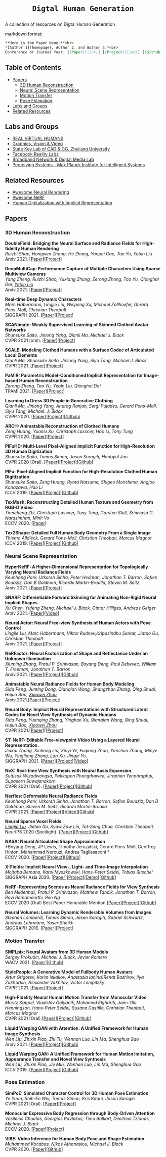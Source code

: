 # <p align=center>`Digtal Human Generation`</p>
A collection of resources on Digtal Human Generation

markdown format:
``` markdown
**Here is the Paper Name.**<br>
*[Author 1](homepage), Author 2, and Author 3.*<br>
Conference or Journal Year. [[Paper](link)] [[Project](link)] [[Github](link)] [[Video](link)] [[Data](link)]
```

## Table of Contents
- [Papers](#papers)
    - [3D Human Reconstruction](#3d-human-reconstruction)
    - [Neural Scene Representation](#neural-scene-representation)
    - [Motion Transfer](#motion-transfer)
    - [Pose Estimation](#pose-estimation)
- [Labs and Groups](#labs-and-groups)
- [Related Resources](#related-resources)

## Labs and Groups
- [REAL VIRTUAL HUMANS](http://virtualhumans.mpi-inf.mpg.de/)
- [Graphics, Vision & Video](http://gvv.mpi-inf.mpg.de/index.html)
- [State Key Lab of CAD & CG, Zhejiang University](http://www.cad.zju.edu.cn/)
- [Facebook Reality Labs](https://tech.fb.com/ar-vr/)
- [Broadband Network & Digital Media Lab](http://www.liuyebin.com/index.html)
- [Perceiving Systems - Max Planck Institute for Intelligent Systems](https://ps.is.tuebingen.mpg.de/)

## Related Resources
- [Awesome Neural Rendering](https://github.com/weihaox/awesome-neural-rendering)
- [Awesome NeRF](https://github.com/yenchenlin/awesome-NeRF)
- [Human Digitalization with Implicit Representation](https://project-splinter.github.io/)

## Papers
### 3D Human Reconstruction

**DoubleField: Bridging the Neural Surface and Radiance Fields for High-fidelity Human Rendering**<br>
*Ruizhi Shao, Hongwen Zhang, He Zhang, Yanpei Cao, Tao Yu, Yebin Liu*<br>
Arxiv 2021. [[Paper](https://arxiv.org/abs/2106.03798)][[Project](http://www.liuyebin.com/dbfield/dbfield.html)]

**DeepMultiCap: Performance Capture of Multiple Characters Using Sparse Multiview Cameras**<br>
*Yang Zheng, Ruizhi Shao, Yuxiang Zhang, Zerong Zheng, Tao Yu, Qionghai Dai, [Yebin Liu](http://www.liuyebin.com/index.html)*<br>
Arxiv 2021. [[Paper](https://arxiv.org/abs/2105.00261)][[Project](http://www.liuyebin.com/dmc/dmc.html)]

**Real-time Deep Dynamic Characters**<br>
*Marc Habermann, Lingjie Liu, Weipeng Xu, Michael Zollhoefer, Gerard Pons-Moll, Christian Theobalt*<br>
SIGGRAPH 2021. [[Paper](https://arxiv.org/abs/2105.01794)][[Project](https://people.mpi-inf.mpg.de/~mhaberma/projects/2021-ddc/)]

**SCANimate: Weakly Supervised Learning of Skinned Clothed Avatar Networks**<br>
*Shunsuke Saito, Jinlong Yang, Qianli Ma, Michael J. Black*<br>
CVPR 2021 (oral). [[Paper](https://arxiv.org/abs/2104.03313)][[Project](https://scanimate.is.tue.mpg.de/)]

**SCALE: Modeling Clothed Humans with a Surface Codec of Articulated Local Elements**<br>
*Qianli Ma, Shunsuke Saito, Jinlong Yang, Siyu Tang, Michael J. Black*<br>
CVPR 2021. [[Paper](https://arxiv.org/abs/2104.07660)][[Project](https://qianlim.github.io/SCALE)]

**PaMIR: Parametric Model-Conditioned Implicit Representation for Image-based Human Reconstruction**<br>
*Zerong Zheng, Tao Yu, Yebin Liu, Qionghai Dai*<br>
TPAMI 2021. [[Paper](https://arxiv.org/abs/2007.03858)][[Project](http://www.liuyebin.com/pamir/pamir.html)]

**Learning to Dress 3D People in Generative Clothing**<br>
*Qianli Ma, Jinlong Yang, Anurag Ranjan, Sergi Pujades, Gerard Pons-Moll, Siyu Tang, Michael. J. Black*<br>
CVPR 2020. [[Paper](https://arxiv.org/abs/1907.13615)][[Project](https://cape.is.tue.mpg.de/)][[Github](https://github.com/QianliM/CAPE)]

**ARCH: Animatable Reconstruction of Clothed Humans**<br>
*Zeng Huang, Yuanlu Xu, Christoph Lassner, Hao Li, Tony Tung*<br>
CVPR 2020. [[Paper](https://arxiv.org/abs/2004.04572)][[Project](https://vgl.ict.usc.edu/Research/ARCH/)]

**PIFuHD: Multi-Level Pixel-Aligned Implicit Function for High-Resolution 3D Human Digitization**<br>
*Shunsuke Saito, Tomas Simon, Jason Saragih, Hanbyul Joo*<br>
CVPR 2020 (Oral). [[Paper](https://arxiv.org/abs/2004.00452)][[Project](https://shunsukesaito.github.io/PIFuHD/)][[Github](https://github.com/facebookresearch/pifuhd)]

**PIFu: Pixel-Aligned Implicit Function for High-Resolution Clothed Human Digitization**<br>
*Shunsuke Saito, Zeng Huang, Ryota Natsume, Shigeo Morishima, Angjoo Kanazawa, Hao Li*<br>
ICCV 2019. [[Paper](https://arxiv.org/abs/1905.05172)][[Project](https://shunsukesaito.github.io/PIFu/)][[Github](https://github.com/shunsukesaito/PIFu)]

**TexMesh: Reconstructing Detailed Human Texture and Geometry from RGB-D Video**<br>
*Tiancheng Zhi, Christoph Lassner, Tony Tung, Carsten Stoll, Srinivasa G. Narasimhan, Minh Vo*<br>
ECCV 2020. [[Paper](https://arxiv.org/abs/2008.00158)]

**Tex2Shape: Detailed Full Human Body Geometry From a Single Image**<br>
*Thiemo Alldieck, Gerard Pons-Moll, Christian Theobalt, Marcus Magnor*<br>
ICCV 2019. [[Paper](https://arxiv.org/abs/1904.08645)][[Project](http://virtualhumans.mpi-inf.mpg.de/tex2shape/)][[Github](https://github.com/thmoa/tex2shape)]

### Neural Scene Representation

**HyperNeRF: A Higher-Dimensional Representation for Topologically Varying Neural Radiance Fields**<br>
*Keunhong Park, Utkarsh Sinha, Peter Hedman, Jonathan T. Barron, Sofien Bouaziz, Dan B Goldman, Ricardo Martin-Brualla, Steven M. Seitz*<br>
Arxiv 2021. [[Paper](https://arxiv.org/abs/2106.13228)][[Project](https://hypernerf.github.io/)]

**SNARF: Differentiable Forward Skinning for Animating Non-Rigid Neural Implicit Shapes**<br>
*Xu Chen, Yufeng Zheng, Michael J. Black, Otmar Hilliges, Andreas Geiger*<br>
Arxiv 2021. [[Paper](https://arxiv.org/abs/2104.03953)][[Video](https://www.youtube.com/watch?v=rCEpFTKjFHE)]

**Neural Actor: Neural Free-view Synthesis of Human Actors with Pose Control**<br>
*Lingjie Liu, Marc Habermann, Viktor Rudnev,Kripasindhu Sarkar, Jiatao Gu, Christian Theobalt*<br>
Arxiv 2021. [[Paper](https://arxiv.org/abs/2106.02019)][[Project](http://gvv.mpi-inf.mpg.de/projects/NeuralActor/)]

**NeRFactor: Neural Factorization of Shape and Reflectance Under an Unknown Illumination**<br>
*Xiuming Zhang, Pratul P. Srinivasan, Boyang Deng, Paul Debevec, William T. Freeman, Jonathan T. Barron*<br>
Arxiv 2021. [[Paper](https://arxiv.org/abs/2106.01970)][[Project](https://people.csail.mit.edu/xiuming/projects/nerfactor/)][[Github](https://github.com/google/nerfactor)]

**Animatable Neural Radiance Fields for Human Body Modeling**<br>
*Sida Peng, Junting Dong, Qianqian Wang, Shangzhan Zhang, Qing Shuai, Hujun Bao, [Xiaowei Zhou](http://www.cad.zju.edu.cn/home/xzhou/#about)*<br>
Arxiv 2021.[[Paper](https://arxiv.org/abs/2105.02872)][[Project](https://zju3dv.github.io/animatable_nerf/)]

**Neural Body: Implicit Neural Representations with Structured Latent Codes for Novel View Synthesis of Dynamic Humans**<br>
*Sida Peng, Yuanqing Zhang, Yinghao Xu, Qianqian Wang, Qing Shuai, Hujun Bao, [Xiaowei Zhou](http://www.cad.zju.edu.cn/home/xzhou/#about)*<br>
CVPR 2021.[[Paper](https://arxiv.org/abs/2012.15838)][[[Project](https://zju3dv.github.io/neuralbody/)]

**ST-NeRF: Editable Free-viewpoint Video Using a Layered Neural Representation.**<br>
*Jiakai Zhang, Xinhang Liu, Xinyi Ye, Fuqiang Zhao, Yanshun Zhang, Minye Wu, Yingliang Zhang, Lan Xu, Jingyi Yu.*<br>
SIGGRAPH 2021. [[Paper](https://arxiv.org/abs/2104.14786)][[Project](https://frankzhang0309.github.io/st-nerf/)][[Video](https://www.youtube.com/watch?v=Wp4HfOwFGP4)]

**NeX: Real-time View Synthesis with Neural Basis Expansion**<br>
*Suttisak Wizadwongsa, Pakkapon Phongthawee, Jiraphon Yenphraphai, Supasorn Suwajanakorn*<br>
CVPR 2021 (Oral). [[Paper](https://arxiv.org/abs/2103.05606)][[Project](https://nex-mpi.github.io/)][[Github](https://github.com/nex-mpi/nex-code/)]

**Nerfies: Deformable Neural Radiance Fields**<br>
*Keunhong Park, Utkarsh Sinha, Jonathan T. Barron, Sofien Bouaziz, Dan B Goldman, Steven M. Seitz, Ricardo Martin-Brualla*<br>
CVPR 2021. [[Paper](https://arxiv.org/abs/2011.12948)][[Project](https://nerfies.github.io/)][[Video](https://www.youtube.com/watch?v=MrKrnHhk8IA)][[Github](https://github.com/google/nerfies)]

**Neural Sparse Voxel Fields**<br>
*[Lingjie Liu](https://lingjie0206.github.io/), Jiatao Gu, Kyaw Zaw Lin, Tat-Seng Chua, Christian Theobalt.*<br>
NeurIPS 2020 (Spotlight). [[Paper](https://arxiv.org/abs/2007.11571)][[Project](https://lingjie0206.github.io/papers/NSVF/)][[Github](https://github.com/facebookresearch/NSVF)]

**NASA: Neural Articulated Shape Approximation**<br>
*Boyang Deng, JP Lewis, Timothy Jeruzalski, Gerard Pons-Moll, Geoffrey Hinton, Mohammad Norouzi, Andrea Tagliasacchi
*<br>
ECCV 2020. [[Paper](https://arxiv.org/abs/1912.03207)][[Project](http://virtualhumans.mpi-inf.mpg.de/nasa/)][[Github](https://github.com/tensorflow/graphics/tree/master/tensorflow_graphics/projects/nasa)]

**X-Fields: Implicit Neural View-, Light- and Time-Image Interpolation**<br>
*Mojtaba Bemana, Karol Myszkowski, Hans-Peter Seidel, Tobias Ritschel*<br>
SIGGRAPH Asia 2020. [[Paper](https://arxiv.org/abs/2010.00450)][[Project](http://xfields.mpi-inf.mpg.de/)][[Demo](http://xfields.mpi-inf.mpg.de/demo/webgl.html)][[Github](https://github.com/m-bemana/xfields)]

**NeRF: Representing Scenes as Neural Radiance Fields for View Synthesis**<br>
*Ben Mildenhall, Pratul P. Srinivasan, Matthew Tancik, Jonathan T. Barron, Ravi Ramamoorthi, Ren Ng*<br>
ECCV 2020 (Oral) Best Paper Honorable Mention.[[Paper](https://arxiv.org/abs/2003.08934)][[Project](https://www.matthewtancik.com/nerf)][[Github](https://github.com/bmild/nerf)]

**Neural Volumes: Learning Dynamic Renderable Volumes from Images.**<br>
*Stephen Lombardi, Tomas Simon, Jason Saragih, Gabriel Schwartz, Andreas Lehrmann, Yaser Sheikh.*<br>
SIGGRAPH 2019. [[Paper](https://arxiv.org/abs/1906.07751)][[Project](https://stephenlombardi.github.io/projects/neuralvolumes/)]

### Motion Transfer

**SMPLpix: Neural Avatars from 3D Human Models**<br>
*Sergey Prokudin, Michael J. Black, Javier Romero*<br>
WACV 2021. [[Paper](https://arxiv.org/abs/2008.06872)][[Github](https://github.com/sergeyprokudin/smplpix)]

**StylePeople: A Generative Model of Fullbody Human Avatars**<br>
*Artur Grigorev, Karim Iskakov, Anastasia Ianina1Renat Bashirov, Ilya Zakharkin, Alexander Vakhitov, Victor Lempitsky*<br>
CVPR 2021. [[Paper](https://arxiv.org/abs/2104.08363)][[Project](https://saic-violet.github.io/style-people/)]

**High-Fidelity Neural Human Motion Transfer from Monocular Video**<br>
*Moritz Kappel, Vladislav Golyanik, Mohamed Elgharib, Jann-Ole Henningson, Hans-Peter Seidel, Susana Castillo, Christian Theobalt, Marcus Magnor*<br>
CVPR 2021 (Oral).[[Paper](https://arxiv.org/abs/2012.10974)][[Project](https://graphics.tu-bs.de/publications/kappel2020high-fidelity)][[Github](https://github.com/MoritzKappel/HF-NHMT)]

**Liquid Warping GAN with Attention: A Uniﬁed Framework for Human Image Synthesis**<br>
*Wen Liu, Zhixin Piao, Zhi Tu, Wenhan Luo, Lin Ma, Shenghua Gao*<br>
Arxiv 2021. [[Paper](https://arxiv.org/abs/2011.09055)][[Project](https://www.impersonator.org/work/impersonator-plus-plus.html)][[Github](https://github.com/iPERDance/iPERCore)]

**Liquid Warping GAN: A Unified Framework for Human Motion Imitation, Appearance Transfer and Novel View Synthesis**<br>
*Wen Liu, Zhixin Piao, Jie Min, Wenhan Luo, Lin Ma, Shenghua Gao*<br>
ICCV 2019. [[Paper](https://arxiv.org/abs/1909.12224)][[Project](https://svip-lab.github.io/project/impersonator.html)][[Github](https://github.com/svip-lab/impersonator)]

### Pose Estimation

**SimPoE: Simulated Character Control for 3D Human Pose Estimation**<br>
*Ye Yuan, Shih-En Wei, Tomas Simon, Kris Kitani, Jason Saragih*<br>
CVPR 2021 (Oral). [[Paper](https://arxiv.org/abs/2104.00683)][[Project](https://www.ye-yuan.com/simpoe/)]

**Monocular Expressive Body Regression through Body-Driven Attention**<br>
*Vasileios Choutas, Georgios Pavlakos, Timo Bolkart, Dimitrios Tzionas, Michael J. Black*<br>
ECCV 2020. [[Paper](https://arxiv.org/abs/2008.09062)][[Project](https://expose.is.tue.mpg.de/)]

**VIBE: Video Inference for Human Body Pose and Shape Estimation**<br>
*Muhammed Kocabas, Nikos Athanasiou, Michael J. Black*<br>
CVPR 2020. [[Paper](https://arxiv.org/abs/1912.05656)][[Github](https://github.com/mkocabas/VIBE)]

